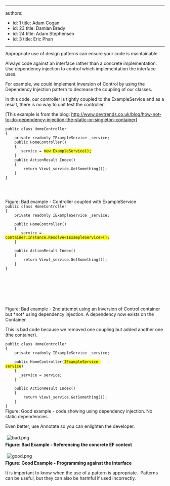 

---
authors:
  - id: 1
    title: Adam Cogan
  - id: 23
    title: Damian Brady
  - id: 24
    title: Adam Stephensen
  - id: 3
    title: Eric Phan
---




<span class='intro'> <p>​Appropriate use of design patterns can ensure your code is maintainable.</p> </span>

<p>Always code against an interface rather than a concrete implementation. Use dependency injection to control which implementation the interface uses.</p>
<p>For example, we could implement Inversion of Control by using the Dependency Injection pattern to decrease the coupling of our classes.</p>
<p>In this code, our controller is tightly coupled to the ExampleService and as a result, there is no way to unit test the controller.</p>
<p>[This example is from the blog&#58; <a href="http&#58;//www.devtrends.co.uk/blog/how-not-to-do-dependency-injection-the-static-or-singleton-container">http&#58;//www.devtrends.co.uk/blog/how-not-to-do-dependency-injection-the-static-or-singleton-container</a>]</p>
<div class="ssw-rteStyle-CodeArea" style="height&#58;228px;width&#58;67.05%;"><code>public class HomeController<br>&#123;<br>&#160;&#160;&#160; private readonly IExampleService _service;<br>&#160;&#160;&#160; public HomeController()<br>&#160;&#160;&#160; &#123;<br>&#160;&#160;&#160;&#160;&#160; _service = <span style="background-color&#58;rgb(255,255,0);">new ExampleService();</span><br>&#160;&#160;&#160; &#125;&#160;&#160;&#160;&#160; <br>&#160;&#160;&#160; public ActionResult Index()<br>&#160;&#160;&#160; &#123;<br>&#160;&#160;&#160;&#160;&#160;&#160;&#160; return View(_service.GetSomething());<br>&#160;&#160;&#160; &#125;<br>&#125;​</code></div>
<div class="ssw-rteStyle-FigureBad">Figure&#58; Bad example - Controller coupled with ExampleService</div>
<div class="ssw-rteStyle-CodeArea" style="height&#58;322px;width&#58;66.86%;"><code>public class HomeController<br>&#123;<br>&#160;&#160;&#160; private readonly IExampleService _service;<br>&#160;&#160;&#160;&#160;&#160;<br>&#160;&#160;&#160; public HomeController()<br>&#160;&#160;&#160; &#123;<br>&#160;&#160;&#160;&#160;&#160; _service = <span style="background-color&#58;rgb(255,255,0);">Container.Instance.Resolve&lt;IExampleService&gt;();</span><br>&#160;&#160;&#160; &#125;<br>&#160;&#160;&#160;&#160; <br>&#160;&#160;&#160; public ActionResult Index()<br>&#160;&#160;&#160; &#123;<br>&#160;&#160;&#160;&#160;&#160;&#160;&#160; return View(_service.GetSomething());<br>&#160;&#160;&#160; &#125;<br>&#125; </code></div>
<div class="ssw-rteStyle-FigureBad"><span>Figure&#58;&#160;Bad example - 2nd attempt using an Inversion of Control container but *not*&#160;using dependency injection. A dependency now exists on the Container.</span></div>
<p>This is bad&#160;code because we removed one coupling but added another one (the container).</p>
<div class="ssw-rteStyle-CodeArea" style="width&#58;66.86%;"><code>public class HomeController<br>&#123;<br>&#160;&#160;&#160; private readonly IExampleService _service;<br>&#160;&#160;&#160;&#160;&#160;<br>&#160;&#160;&#160; public HomeController(<span style="background-color&#58;rgb(255,255,0);">IExampleService service</span>)<br>&#160;&#160;&#160; &#123;<br>&#160;&#160;&#160;&#160;&#160; _service = service;<br>&#160;&#160;&#160; &#125;<br>&#160;&#160;&#160;&#160;&#160;<br>&#160;&#160;&#160; public ActionResult Index()<br>&#160;&#160;&#160; &#123;<br>&#160;&#160;&#160;&#160;&#160;&#160;&#160; return View(_service.GetSomething());<br>&#160;&#160;&#160; &#125;<br>&#125;​</code></div>
<span class="ssw-rteStyle-FigureGood">Figure&#58; Good example - code showing using dependency injection. No static dependencies.</span> <p>Even better, use Annotate so you can enlighten the developer.</p>
<span style="font-size&#58;11pt;font-family&#58;'calibri','sans-serif';color&#58;black;"></span><p><img alt="bad.png" src="/SoftwareDevelopment/RulestobetterArchitectureandCodeReview/PublishingImages/Code%20against%20interfaces%20-%20bad.png" style="margin&#58;5px;" /><br><strong>Figure&#58; Bad Example - Referencing the concrete EF context</strong><br></p>
<p><span><img alt="good.png" src="/SoftwareDevelopment/RulestobetterArchitectureandCodeReview/Documents/Code%20against%20interfaces%20-%20good.png" style="margin&#58;5px;" /><br><strong>Figure&#58; Good Example - Programming against the interface</strong><br></span></p>
<p>It is important to know when the use of a pattern is appropriate.&#160; Patterns can be useful, but they can also be harmful if used incorrectly.</p>



